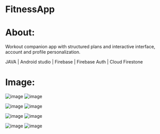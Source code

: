 # FitnessApp

# About:
Workout companion app with structured plans and interactive interface, account and profile personalization.

JAVA | Android studio | Firebase | Firebase Auth | Cloud Firestone

# Image:

![image](https://user-images.githubusercontent.com/70342090/121803504-b0c0be80-cc4a-11eb-9ae0-38335b1236ba.png) ![image](https://user-images.githubusercontent.com/70342090/121803608-2593f880-cc4b-11eb-8dfc-f98e42d83a99.png)


![image](https://user-images.githubusercontent.com/70342090/121803623-37759b80-cc4b-11eb-848f-e8c906c944d3.png) ![image](https://user-images.githubusercontent.com/70342090/121803502-ac94a100-cc4a-11eb-964f-ffbb320c87b5.png)

![image](https://user-images.githubusercontent.com/70342090/121803641-48bea800-cc4b-11eb-8f14-6b5316fb3944.png) ![image](https://user-images.githubusercontent.com/70342090/121803552-dea60300-cc4a-11eb-8474-bc82b0da7d7d.png)


![image](https://user-images.githubusercontent.com/70342090/121803569-fa110e00-cc4a-11eb-8667-81b0f4077296.png)  ![image](https://user-images.githubusercontent.com/70342090/121803594-13b25580-cc4b-11eb-962b-ab44ee69eb07.png)
